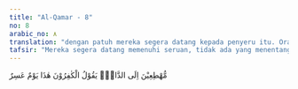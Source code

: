 ```yaml
---
title: "Al-Qamar - 8"
no: 8
arabic_no: ٨
translation: "dengan patuh mereka segera datang kepada penyeru itu. Orang-orang kafir berkata, “Ini adalah hari yang sulit.” "
tafsir: "Mereka segera datang memenuhi seruan, tidak ada yang menentang seruan itu, tidak ada pula yang terlambat memenuhinya, seraya mereka berkata, \"Ini adalah hari yang sangat berbahaya dan tempat yang mencelakakan.\" Firman Allah: \n\nMaka itulah hari yang serba sulit, bagi orang-orang kafir tidak mudah. (al-Muddatstsir/74: 9-10)"
---
```


مُّهْطِعِيْنَ اِلَى الدَّاعِۗ يَقُوْلُ الْكٰفِرُوْنَ هٰذَا يَوْمٌ عَسِرٌ 
